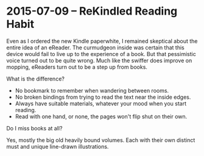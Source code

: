 # 2015-07-09 &ndash; ReKindled Reading Habit

Even as I ordered the new Kindle paperwhite, I remained skeptical about the 
entire idea of an eReader. The curmudgeon inside was certain that this device
would fail to live up to the experience of a book. But that pessimistic voice
turned out to be quite wrong. Much like the swiffer does improve on mopping,
eReaders turn out to be a step up from books.

What is the difference?

* No bookmark to remember when wandering between rooms. 
* No broken bindings from trying to read the text near the inside edges.
* Always have suitable materials, whatever your mood when you start reading.
* Read with one hand, or none, the pages won't flip shut on their own.

Do I miss books at all?

Yes, mostly the big old heavily bound volumes. Each with their own distinct
must and unique line-drawn illustrations.

